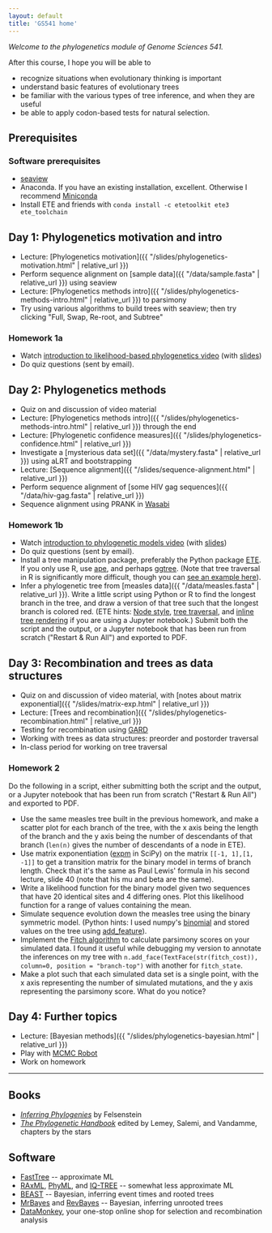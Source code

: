 ```yaml
---
layout: default
title: 'GS541 home'
---
```


<!--
https://docs.google.com/document/d/1bDTYk5WPVvvuVzD3DEVma-03TxJL5bjbYpwMvIwHRNE/edit
-->

_Welcome to the phylogenetics module of Genome Sciences 541._

After this course, I hope you will be able to

* recognize situations when evolutionary thinking is important
* understand basic features of evolutionary trees
* be familiar with the various types of tree inference, and when they are useful
* be able to apply codon-based tests for natural selection.


## Prerequisites

### Software prerequisites

* [seaview](http://doua.prabi.fr/software/seaview)
* Anaconda. If you have an existing installation, excellent. Otherwise I recommend [Miniconda](https://docs.conda.io/en/latest/miniconda.html)
* Install ETE and friends with `conda install -c etetoolkit ete3 ete_toolchain`


## Day 1: Phylogenetics motivation and intro

* Lecture: [Phylogenetics motivation]({{ "/slides/phylogenetics-motivation.html" | relative_url }})
* Perform sequence alignment on [sample data]({{ "/data/sample.fasta" | relative_url }}) using seaview
* Lecture: [Phylogenetics methods intro]({{ "/slides/phylogenetics-methods-intro.html" | relative_url }}) to parsimony
* Try using various algorithms to build trees with seaview; then try clicking "Full, Swap, Re-root, and Subtree"

### Homework 1a

* Watch [introduction to likelihood-based phylogenetics video](https://www.youtube.com/watch?v=1r4z0YJq580) (with [slides](https://github.com/phyloseminar/phyloseminar.org/blob/master/material/76lewis/phyloseminar-lewis-part1.pdf))
* Do quiz questions (sent by email).


## Day 2: Phylogenetics methods

* Quiz on and discussion of video material
* Lecture: [Phylogenetics methods intro]({{ "/slides/phylogenetics-methods-intro.html" | relative_url }}) through the end
* Lecture: [Phylogenetic confidence measures]({{ "/slides/phylogenetics-confidence.html" | relative_url }})
* Investigate a [mysterious data set]({{ "/data/mystery.fasta" | relative_url }}) using aLRT and bootstrapping
* Lecture: [Sequence alignment]({{ "/slides/sequence-alignment.html" | relative_url }})
* Perform sequence alignment of [some HIV gag sequences]({{ "/data/hiv-gag.fasta" | relative_url }})
* Sequence alignment using PRANK in [Wasabi](http://wasabiapp.org)

### Homework 1b

* Watch [introduction to phylogenetic models video](https://www.youtube.com/watch?v=UsLeY0wZr4Y) (with [slides](https://github.com/phyloseminar/phyloseminar.org/blob/master/material/77lewis/phyloseminar-lewis-part2.pdf))
* Do quiz questions (sent by email).
* Install a tree manipulation package, preferably the Python package [ETE](http://etetoolkit.org). If you only use R, use [ape](https://cran.r-project.org/package=ape), and perhaps [ggtree](https://github.com/GuangchuangYu/ggtree). (Note that tree traversal in R is significantly more difficult, though you can [see an example here](http://rpubs.com/ematsen/ape-traversal-sample)).
* Infer a phylogenetic tree from [measles data]({{ "/data/measles.fasta" | relative_url }}). Write a little script using Python or R to find the longest branch in the tree, and draw a version of that tree such that the longest branch is colored red. (ETE hints: [Node style](http://etetoolkit.org/docs/latest/tutorial/tutorial_drawing.html#node-style), [tree traversal](http://etetoolkit.org/docs/latest/tutorial/tutorial_trees.html#traversing-browsing-trees), and [inline tree rendering](http://etetoolkit.org/ipython_notebook/) if you are using a Jupyter notebook.) Submit both the script and the output, or a Jupyter notebook that has been run from scratch ("Restart & Run All") and exported to PDF.


## Day 3: Recombination and trees as data structures

* Quiz on and discussion of video material, with [notes about matrix exponential]({{ "/slides/matrix-exp.html" | relative_url }})
* Lecture: [Trees and recombination]({{ "/slides/phylogenetics-recombination.html" | relative_url }})
* Testing for recombination using [GARD](http://datamonkey.org/gard)
* Working with trees as data structures: preorder and postorder traversal
* In-class period for working on tree traversal

### Homework 2

Do the following in a script, either submitting both the script and the output, or a Jupyter notebook that has been run from scratch ("Restart & Run All") and exported to PDF.

* Use the same measles tree built in the previous homework, and make a scatter plot for each branch of the tree, with the x axis being the length of the branch and the y axis being the number of descendants of that branch (`len(n)` gives the number of descendants of a node in ETE).
* Use matrix exponentiation ([expm](https://docs.scipy.org/doc/scipy/reference/generated/scipy.linalg.expm.html) in SciPy) on the matrix `[[-1, 1],[1, -1]]` to get a transition matrix for the binary model in terms of branch length. Check that it's the same as Paul Lewis' formula in his second lecture, slide 40 (note that his mu and beta are the same).
* Write a likelihood function for the binary model given two sequences that have 20 identical sites and 4 differing ones. Plot this likelihood function for a range of values containing the mean.
* Simulate sequence evolution down the measles tree using the binary symmetric model. (Python hints: I used numpy's [binomial](https://docs.scipy.org/doc/numpy/reference/generated/numpy.random.binomial.html) and stored values on the tree using [add_feature](http://etetoolkit.org/docs/latest/tutorial/tutorial_trees.html#node-annotation)).
* Implement the [Fitch algorithm](http://www.cs.ubc.ca/labs/beta/Courses/CPSC536A-01/Class10/class10-notes.html) to calculate parsimony scores on your simulated data. I found it useful while debugging my version to annotate the inferences on my tree with `n.add_face(TextFace(str(fitch_cost)), column=0, position = "branch-top")` with another for `fitch_state`.
* Make a plot such that each simulated data set is a single point, with the x axis representing the number of simulated mutations, and the y axis representing the parsimony score. What do you notice?


## Day 4: Further topics

* Lecture: [Bayesian methods]({{ "/slides/phylogenetics-bayesian.html" | relative_url }})
* Play with [MCMC Robot](https://phylogeny.uconn.edu/mcmc-robot/)
* Work on homework


<hr>


## Books
* [*Inferring Phylogenies*](http://www.sinauer.com/detail.php?id=1775) by Felsenstein
* [*The Phylogenetic Handbook*](http://www.cambridge.org/gb/knowledge/isbn/item2327447/?site_locale=en_GB) edited by Lemey, Salemi, and Vandamme, chapters by the stars


## Software

* [FastTree](http://www.microbesonline.org/fasttree/) -- approximate ML
* [RAxML](http://wwwkramer.in.tum.de/exelixis/software.html), [PhyML](http://www.atgc-montpellier.fr/phyml/), and [IQ-TREE](http://www.iqtree.org/) -- somewhat less approximate ML
* [BEAST](http://beast.bio.ed.ac.uk/) -- Bayesian, inferring event times and rooted trees
* [MrBayes](http://mrbayes.csit.fsu.edu/) and [RevBayes](http://revbayes.github.io/) -- Bayesian, inferring unrooted trees
* [DataMonkey](http://datamonkey.org), your one-stop online shop for selection and recombination analysis
